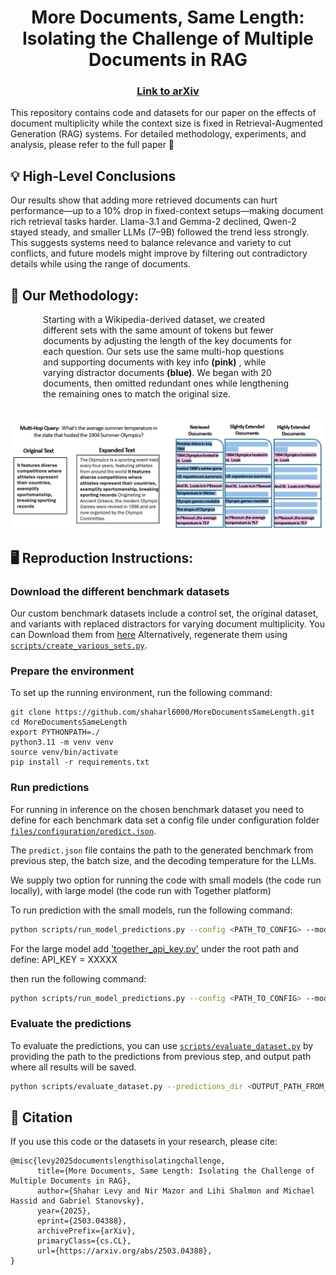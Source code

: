 <div align="center">
  <h1>More Documents, Same Length:<br>Isolating the Challenge of Multiple Documents in RAG</h1>
  <h3><a href="https://arxiv.org/abs/2503.04388" target="_blank">Link to arXiv</a></h3>
</div>

This repository contains code and datasets for our paper on the effects of document multiplicity while the context size is fixed in Retrieval-Augmented Generation (RAG) systems.
For detailed methodology, experiments, and analysis, please refer to the full paper 📰

## :bulb: High-Level Conclusions
Our results show that adding more retrieved documents can hurt performance—up to a 10% drop in fixed-context setups—making document rich retrieval tasks harder. 
Llama-3.1 and Gemma-2 declined, Qwen-2 stayed steady, and smaller LLMs (7–9B) followed the trend less strongly. This suggests systems need to balance relevance and variety to cut conflicts, and future models might improve by filtering out contradictory details while using the range of documents.

## 🔬 Our Methodology:
<div style="max-width: 400px; margin: 0 auto;">
Starting with a Wikipedia-derived dataset, we created different sets with the same amount of tokens but fewer documents by adjusting the length of the key documents for each question.
Our sets use the same multi-hop questions and supporting documents with key info <b>(pink)</b> , while varying distractor documents <b>(blue)</b>.
We began with 20 documents, then omitted redundant ones while lengthening the remaining ones to match the original size.
</div>
 <br>
<br>






<div align="center">
  <img src="/Main_Fig_Horizontal.png" alt="Alt text" width="800">
</div>


## :desktop_computer:  Reproduction Instructions:

### Download the different benchmark datasets
Our custom benchmark datasets include a control set, the original dataset, and variants with replaced distractors for varying document multiplicity. 
You can Download them from  [here](https://drive.google.com/file/d/1z6L0Xl0zhRoOOpwD5WuQI9ukSaEgCraM/view?usp=drive_link)
Alternatively, regenerate them using  [`scripts/create_various_sets.py`](scripts/create_various_sets.py).

### Prepare the environment

To set up the running environment, run the following command:
```
git clone https://github.com/shaharl6000/MoreDocumentsSameLength.git
cd MoreDocumentsSameLength
export PYTHONPATH=./
python3.11 -m venv venv
source venv/bin/activate
pip install -r requirements.txt

```

### Run predictions
For running in inference on the chosen benchmark dataset you need to define for each benchmark data set a config file under configuration folder [`files/configuration/predict.json`](files/configuration/predict.json).

The `predict.json` file contains the path to the generated benchmark from previous step, the batch size, and the decoding temperature for the LLMs.

We supply two option for running the code with small models (the code run locally), with large model (the code run with Together platform)

To run prediction with the small models, run the following command:
```bash
python scripts/run_model_predictions.py --config <PATH_TO_CONFIG> --model_name <MODEL_NAME>
```

For the large model add ['together_api_key.py'](together_api_key.py) under the root path and define: API_KEY = XXXXX

then run the following command:

```bash
python scripts/run_model_predictions.py --config <PATH_TO_CONFIG> --model_name <MODEL_NAME> --run_together
```

### Evaluate the predictions

To evaluate the predictions, you can use [`scripts/evaluate_dataset.py`](scripts/evaluate_dataset.py) by providing 
the path to the predictions from previous step, and output path where all results will be saved.

```bash
python scripts/evaluate_dataset.py --predictions_dir <OUTPUT_PATH_FROM_PREV_STEP> --output_path <RESULT_OUTPUT> --ds_name MusiQue
```

## :newspaper: Citation

If you use this code or the datasets in your research, please cite:

```
@misc{levy2025documentslengthisolatingchallenge,
      title={More Documents, Same Length: Isolating the Challenge of Multiple Documents in RAG}, 
      author={Shahar Levy and Nir Mazor and Lihi Shalmon and Michael Hassid and Gabriel Stanovsky},
      year={2025},
      eprint={2503.04388},
      archivePrefix={arXiv},
      primaryClass={cs.CL},
      url={https://arxiv.org/abs/2503.04388}, 
}
```


